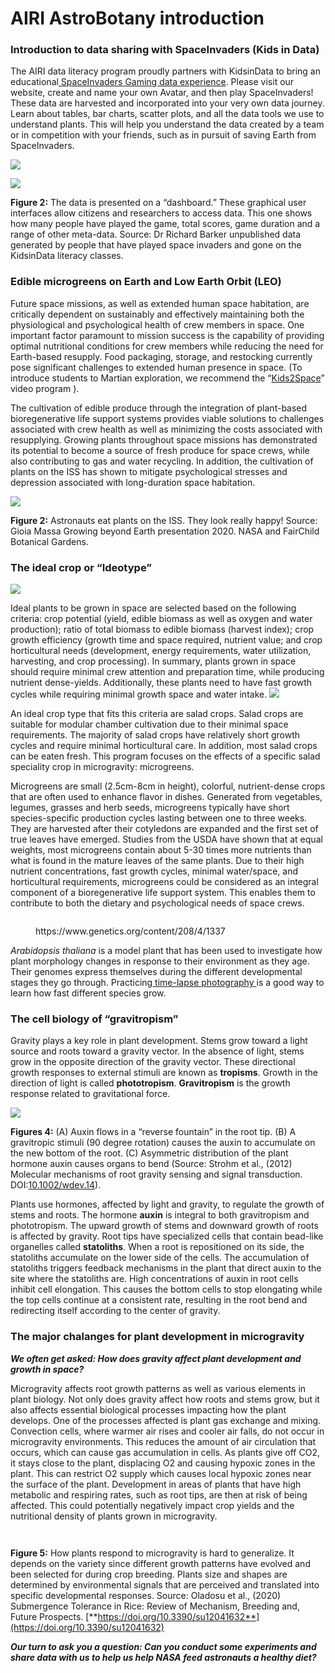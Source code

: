 # AIRI AstroBotany introduction

### **Introduction to data sharing with SpaceInvaders (Kids in Data)** <a href="#p6zi7ahz56i2" id="p6zi7ahz56i2"></a>

The AIRI data literacy program proudly partners with KidsinData to bring an educational[ SpaceInvaders Gaming data experience](https://astrobiology.botany.wisc.edu/education-outreach/kidsindata-science-edtec). Please visit our website, create and name your own Avatar, and then play SpaceInvaders! These data are harvested and incorporated into your very own data journey. Learn about tables, bar charts, scatter plots, and all the data tools we use to understand plants. This will help you understand the data created by a team or in competition with your friends, such as in pursuit of saving Earth from SpaceInvaders.

![](../.gitbook/assets/4.png)

![](../.gitbook/assets/5.png)

**Figure 2:** The data is presented on a “dashboard.” These graphical user interfaces allow citizens and researchers to access data. This one shows how many people have played the game, total scores, game duration and a range of other meta-data. Source: Dr Richard Barker unpublished data generated by people that have played space invaders and gone on the KidsinData literacy classes.

### **Edible microgreens on Earth and Low Earth Orbit (LEO)** <a href="#id-1vv57eymsn9r" id="id-1vv57eymsn9r"></a>

Future space missions, as well as extended human space habitation, are critically dependent on sustainably and effectively maintaining both the physiological and psychological health of crew members in space. One important factor paramount to mission success is the capability of providing optimal nutritional conditions for crew members while reducing the need for Earth-based resupply. Food packaging, storage, and restocking currently pose significant challenges to extended human presence in space. (To introduce students to Martian exploration, we recommend the “[Kids2Space](https://kids2.space/encyclopedia/)” video program ).

The cultivation of edible produce through the integration of plant-based bioregenerative life support systems provides viable solutions to challenges associated with crew health as well as minimizing the costs associated with resupplying. Growing plants throughout space missions has demonstrated its potential to become a source of fresh produce for space crews, while also contributing to gas and water recycling. In addition, the cultivation of plants on the ISS has shown to mitigate psychological stresses and depression associated with long-duration space habitation.

![](../.gitbook/assets/6.png)

**Figure 2:** Astronauts eat plants on the ISS. They look really happy! Source: Gioia Massa Growing beyond Earth presentation 2020. NASA and FairChild Botanical Gardens.

### **The ideal crop or “Ideotype”** <a href="#id-2tffh2t4zta7" id="id-2tffh2t4zta7"></a>

![](../.gitbook/assets/7.png)

Ideal plants to be grown in space are selected based on the following criteria: crop potential (yield, edible biomass as well as oxygen and water production); ratio of total biomass to edible biomass (harvest index); crop growth efficiency (growth time and space required, nutrient value; and crop horticultural needs (development, energy requirements, water utilization, harvesting, and crop processing). In summary, plants grown in space should require minimal crew attention and preparation time, while producing nutrient dense-yields. Additionally, these plants need to have fast growth cycles while requiring minimal growth space and water intake. ![](../.gitbook/assets/8.png)

An ideal crop type that fits this criteria are salad crops. Salad crops are suitable for modular chamber cultivation due to their minimal space requirements. The majority of salad crops have relatively short growth cycles and require minimal horticultural care. In addition, most salad crops can be eaten fresh. This program focuses on the effects of a specific salad speciality crop in microgravity: microgreens.

Microgreens are small (2.5cm-8cm in height), colorful, nutrient-dense crops that are often used to enhance flavor in dishes. Generated from vegetables, legumes, grasses and herb seeds, microgreens typically have short species-specific production cycles lasting between one to three weeks. They are harvested after their cotyledons are expanded and the first set of true leaves have emerged. Studies from the USDA have shown that at equal weights, most microgreens contain about 5-30 times more nutrients than what is found in the mature leaves of the same plants. Due to their high nutrient concentrations, fast growth cycles, minimal water/space, and horticultural requirements, microgreens could be considered as an integral component of a bioregenerative life support system. This enables them to contribute to both the dietary and psychological needs of space crews.

<figure><img src="../.gitbook/assets/image (2) (1) (1).png" alt=""><figcaption><p>https://www.genetics.org/content/208/4/1337</p></figcaption></figure>

_Arabidopsis thaliana_ is a model plant that has been used to investigate how plant morphology changes in response to their environment as they age. Their genomes express themselves during the different developmental stages they go through. Practicing[ time-lapse photography ](https://www.youtube.com/watch?v=CxPuEViG-6g\&ab\_channel=RichardBarker)is a good way to learn how fast different species grow.

### **The cell biology of “gravitropism”** <a href="#xoaefro89a34" id="xoaefro89a34"></a>

Gravity plays a key role in plant development. Stems grow toward a light source and roots toward a gravity vector. In the absence of light, stems grow in the opposite direction of the gravity vector. These directional growth responses to external stimuli are known as **tropisms**. Growth in the direction of light is called **phototropism**. **Gravitropism** is the growth response related to gravitational force.

![](../.gitbook/assets/9.png)

**Figures 4:** (A) Auxin flows in a “reverse fountain” in the root tip. (B) A gravitropic stimuli (90 degree rotation) causes the auxin to accumulate on the new bottom of the root. (C) Asymmetric distribution of the plant hormone auxin causes organs to bend (Source: Strohm et al., (2012) Molecular mechanisms of root gravity sensing and signal transduction. DOI:[10.1002/wdev.14](https://doi.org/10.1002/wdev.14)).

Plants use hormones, affected by light and gravity, to regulate the growth of stems and roots. The hormone **auxin** is integral to both gravitropism and phototropism. The upward growth of stems and downward growth of roots is affected by gravity. Root tips have specialized cells that contain bead-like organelles called **statoliths**. When a root is repositioned on its side, the statoliths accumulate on the lower side of the cells. The accumulation of statoliths triggers feedback mechanisms in the plant that direct auxin to the site where the statoliths are. High concentrations of auxin in root cells inhibit cell elongation. This causes the bottom cells to stop elongating while the top cells continue at a consistent rate, resulting in the root bend and redirecting itself according to the center of gravity.

### **The major chalanges for plant development in microgravity** <a href="#o1hmthfexs0v" id="o1hmthfexs0v"></a>

_**We often get asked: How does gravity affect plant development and growth in space?**_

Microgravity affects root growth patterns as well as various elements in plant biology. Not only does gravity affect how roots and stems grow, but it also affects essential biological processes impacting how the plant develops. One of the processes affected is plant gas exchange and mixing. Convection cells, where warmer air rises and cooler air falls, do not occur in microgravity environments. This reduces the amount of air circulation that occurs, which can cause gas accumulation in cells. As plants give off CO2, it stays close to the plant, displacing O2 and causing hypoxic zones in the plant. This can restrict O2 supply which causes local hypoxic zones near the surface of the plant. Development in areas of plants that have high metabolic and respiring rates, such as root tips, are then at risk of being affected. This could potentially negatively impact crop yields and the nutritional density of plants grown in microgravity.

<figure><img src="../.gitbook/assets/image (1) (1) (1).png" alt=""><figcaption></figcaption></figure>

<figure><img src="../.gitbook/assets/image (2) (1).png" alt=""><figcaption></figcaption></figure>

**Figure 5:** How plants respond to microgravity is hard to generalize. It depends on the variety since different growth patterns have evolved and been selected for during crop breeding. Plants size and shapes are determined by environmental signals that are perceived and translated into specific developmental responses. Source: Oladosu et al., (2020) Submergence Tolerance in Rice: Review of Mechanism, Breeding and, Future Prospects. [**https://doi.org/10.3390/su12041632**](https://doi.org/10.3390/su12041632)

_**Our turn to ask you a question: Can you conduct some experiments and share data with us to help us help NASA feed astronauts a healthy diet?**_
